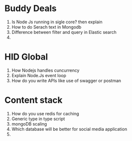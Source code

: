 # Buddy Deals
1. Is Node Js running in sigle core? then explain
2. How to do Serach text in Mongodb
3. Difference between filter and query in Elastic search 
4.  

# HID Global
1. How Nodejs handles cuncurrency
2. Explain Node.Js event loop
3. How do you write APIs like use of swagger or postman

# Content stack
1. How do you use redis for caching
2. Generic type in type script
3. mongoDB scaling
4. Which database will be better for social media application
5. 
